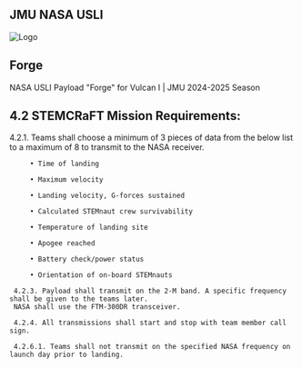 
## JMU NASA USLI
![Logo]([https://drive.google.com/file/d/1-lE5s11LVOGq-6z22vi4CUCD0r-xJeZR/view?usp=drive_link](https://drive.google.com/uc?id=1-lE5s11LVOGq-6z22vi4CUCD0r-xJeZR))


## Forge

NASA USLI Payload "Forge" for Vulcan I | JMU 2024-2025 Season
## 4.2 STEMCRaFT Mission Requirements:

4.2.1. Teams shall choose a minimum of 3 pieces of data from the below list to a maximum of 8 to
     transmit to the NASA receiver.
  
         • Time of landing

         • Maximum velocity
    
         • Landing velocity, G-forces sustained
    
         • Calculated STEMnaut crew survivability
    
         • Temperature of landing site
    
         • Apogee reached
    
         • Battery check/power status
    
         • Orientation of on-board STEMnauts

     4.2.3. Payload shall transmit on the 2-M band. A specific frequency shall be given to the teams later.
     NASA shall use the FTM-300DR transceiver.

     4.2.4. All transmissions shall start and stop with team member call sign.

     4.2.6.1. Teams shall not transmit on the specified NASA frequency on launch day prior to landing.
